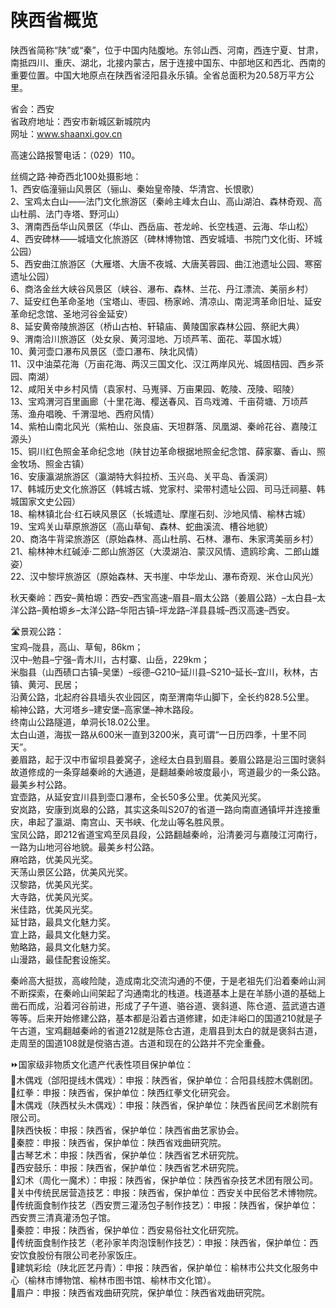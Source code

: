 # 陕西省概览  
陕西省简称“陕”或“秦”，位于中国内陆腹地。东邻山西、河南，西连宁夏、甘肃，南抵四川、重庆、湖北，北接内蒙古，居于连接中国东、中部地区和西北、西南的重要位置。中国大地原点在陕西省泾阳县永乐镇。全省总面积为20.58万平方公里。  

省会：西安  
省政府地址：西安市新城区新城院内  
网址：www.shaanxi.gov.cn  
  
高速公路报警电话：（029）110。  

丝绸之路·神奇西北100处摄影地：  
1、西安临潼骊山风景区（骊山、秦始皇帝陵、华清宫、长恨歌）  
2、宝鸡太白山——法门文化旅游区（秦岭主峰太白山、高山湖泊、森林奇观、高山杜鹃、法门寺塔、野河山）  
3、渭南西岳华山风景区（华山、西岳庙、苍龙岭、长空栈道、云海、华山松）  
4、西安碑林——城墙文化旅游区（碑林博物馆、西安城墙、书院门文化街、环城公园）  
5、西安曲江旅游区（大雁塔、大唐不夜城、大唐芙蓉园、曲江池遗址公园、寒窑遗址公园）  
6、商洛金丝大峡谷风景区（峡谷、瀑布、森林、兰花、丹江漂流、美丽乡村）  
7、延安红色革命圣地（宝塔山、枣园、杨家岭、清凉山、南泥湾革命旧址、延安革命纪念馆、圣地河谷金延安）  
8、延安黄帝陵旅游区（桥山古柏、轩辕庙、黄陵国家森林公园、祭祀大典）  
9、渭南洽川旅游区（处女泉、黄河湿地、万顷芦苇、面花、莘国水城）  
10、黄河壶口瀑布风景区（壶口瀑布、陕北风情）  
11、汉中油菜花海（万亩花海、两汉三国文化、汉江两岸风光、城固桔园、西乡茶园、南湖）  
12、咸阳关中乡村风情（袁家村、马嵬驿、万亩果园、乾陵、茂陵、昭陵）  
13、宝鸡渭河百里画廊（十里花海、樱送春风、百鸟戏滩、千亩荷塘、万顷芦荡、渔舟唱晚、千渭湿地、西府风情）  
14、紫柏山南北风光（紫柏山、张良庙、天坦群落、凤凰湖、秦岭花谷、嘉陵江源头）  
15、铜川红色照金革命纪念地（陕甘边革命根据地照金纪念馆、薛家寨、香山、照金牧场、照金古镇）  
16、安康瀛湖旅游区（瀛湖特大斜拉桥、玉兴岛、关平岛、香溪洞）  
17、韩城历史文化旅游区（韩城古城、党家村、梁带村遗址公园、司马迁祠墓、韩城国家文史公园）  
18、榆林镇北台·红石峡风景区（长城遗址、摩崖石刻、沙地风情、榆林古城）  
19、宝鸡关山草原旅游区（高山草甸、森林、蛇曲溪流、槽谷地貌）  
20、商洛牛背梁旅游区（原始森林、高山杜鹃、石林、瀑布、朱家湾美丽乡村）  
21、榆林神木红碱淖·二郎山旅游区（大漠湖泊、蒙汉风情、遗鸥珍禽、二郎山雄姿）  
22、汉中黎坪旅游区（原始森林、天书崖、中华龙山、瀑布奇观、米仓山风光）  

秋天秦岭：西安–黄柏塬：西安–西宝高速–眉县–眉太公路（姜眉公路）–太白县–太洋公路–黄柏塬乡–太洋公路–华阳古镇–坪龙路–洋县县城–西汉高速–西安。  

🛣️景观公路：  
宝鸡–陇县，高山、草甸，86km；  
汉中–勉县–宁强–青木川，古村寨、山岳，229km；  
米脂县（山西碛口古镇–吴堡）–绥德–G210–延川县–S210–延长–宜川，秋林，古镇、黄河、民居；  
沿黄公路，北起府谷县墙头农业园区，南至渭南华山脚下，全长约828.5公里。  
榆神公路，大河塔乡–建安堡–高家堡–神木路段。  
终南山公路隧道，单洞长18.02公里。  
太白山道，海拔一路从600米一直到3200米，真可谓“一日历四季，十里不同天”。  
姜眉路，起于汉中市留坝县姜窝子，途经太白县到眉县。姜眉公路是沿三国时褒斜故道修成的一条穿越秦岭的大通道，是翻越秦岭坡度最小，弯道最少的一条公路。最美乡村公路。  
宜壶路，从延安宜川县到壶口瀑布，全长50多公里。优美风光奖。  
安岚路，安康到岚皋的公路，其实这条叫S207的省道一路向南直通镇坪并连接重庆，串起了瀛湖、南宫山、天书峡、化龙山等名胜风景。  
宝凤公路，即212省道宝鸡至凤县段，公路翻越秦岭，沿清姜河与嘉陵江河南行，一路为山地河谷地貌。最美乡村公路。  
麻哈路，优美风光奖。  
天荡山景区公路，优美风光奖。  
汉黎路，优美风光奖。  
大寺路，优美风光奖。  
米佳路，优美风光奖。  
延甘路，最具文化魅力奖。  
宜上路，最具文化魅力奖。  
勉略路，最具文化魅力奖。  
山漫路，最佳配套设施奖。  
  
秦岭高大挺拔，高峻险陡，造成南北交流沟通的不便，于是老祖先们沿着秦岭山涧不断探索，在秦岭山间架起了沟通南北的栈道。栈道基本上是在羊肠小道的基础上凿石而成，沿着河谷前进，形成了子午道、骆谷道、褒斜道、陈仓道、蓝武道古道等等。后来开始修建公路，基本都是沿着古道修建，如走沣峪口的国道210就是子午古道，宝鸡翻越秦岭的省道212就是陈仓古道，走眉县到太白的就是褒斜古道，走周至的国道108就是傥骆古道。古道和现在的公路并不完全重叠。  
  
⏩国家级非物质文化遗产代表性项目保护单位：  
🔸木偶戏（郃阳提线木偶戏）：申报：陕西省，保护单位：合阳县线腔木偶剧团。  
🔸红拳：申报：陕西省，保护单位：陕西红拳文化研究会。  
🔸木偶戏（陕西杖头木偶戏）：申报：陕西省，保护单位：陕西省民间艺术剧院有限公司。  
🔸陕西快板：申报：陕西省，保护单位：陕西省曲艺家协会。  
🔸秦腔：申报：陕西省，保护单位：陕西省戏曲研究院。  
🔸古琴艺术：申报：陕西省，保护单位：陕西省艺术研究院。  
🔸西安鼓乐：申报：陕西省，保护单位：陕西省艺术研究院。  
🔸幻术（周化一魔术）：申报：陕西省，保护单位：陕西省杂技艺术团有限公司。  
🔸关中传统民居营造技艺：申报：陕西省，保护单位：西安关中民俗艺术博物院。  
🔸传统面食制作技艺（西安贾三灌汤包子制作技艺）：申报：陕西省，保护单位：西安贾三清真灌汤包子馆。  
🔸秦腔：申报：陕西省，保护单位：西安易俗社文化研究院。  
🔸传统面食制作技艺（老孙家羊肉泡馍制作技艺）：申报：陕西省，保护单位：西安饮食股份有限公司老孙家饭庄。  
🔸建筑彩绘（陕北匠艺丹青）：申报：陕西省，保护单位：榆林市公共文化服务中心（榆林市博物馆、榆林市图书馆、榆林市文化馆）。  
🔸眉户：申报：陕西省戏曲研究院，保护单位：陕西省戏曲研究院。  